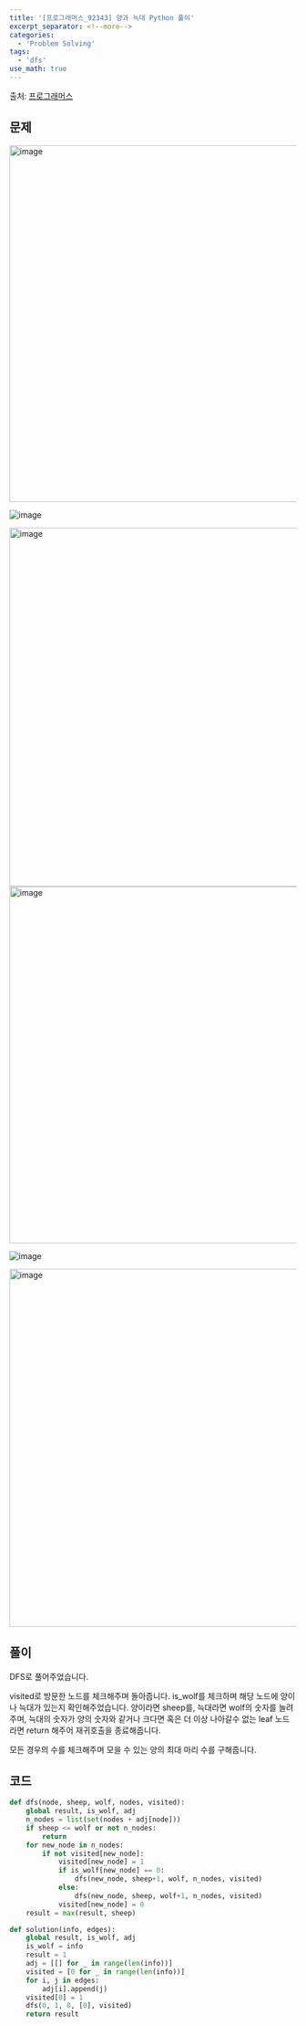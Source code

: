 ```yaml
---
title: '[프로그래머스_92343] 양과 늑대 Python 풀이'
excerpt_separator: <!--more-->
categories:
  - 'Problem Solving'
tags:
  - 'dfs'
use_math: true
---
```


출처: [프로그래머스](https://programmers.co.kr/learn/courses/30/lessons/92343)

## 문제

<img width="625" alt="image" src="https://user-images.githubusercontent.com/59808674/181245063-a7dde936-5821-470c-bdba-935663ba4919.png">  

![image](https://user-images.githubusercontent.com/59808674/181245106-2540978f-168f-4e7b-b555-a90f5848a128.png)  

<img width="629" alt="image" src="https://user-images.githubusercontent.com/59808674/181245248-fe76c150-7445-4d66-b7f2-1df9106f9ff9.png">
<img width="625" alt="image" src="https://user-images.githubusercontent.com/59808674/181245356-1d2e5209-03f6-4d8b-87de-b4059cd313ac.png">

![image](https://user-images.githubusercontent.com/59808674/181245387-51d08ca9-d62c-453d-a8ac-c04e5b694fdf.png)  

<img width="627" alt="image" src="https://user-images.githubusercontent.com/59808674/181245443-a84a8a7a-f46b-4573-aa70-bb314b439e69.png">

## 풀이

DFS로 풀어주었습니다.  

visited로 방문한 노드를 체크해주며 돌아줍니다. is_wolf를 체크하며 해당 노드에 양이나 늑대가 있는지 확인해주었습니다. 양이라면 sheep를, 늑대라면 wolf의 숫자를 늘려주며, 늑대의 숫자가 양의 숫자와 같거나 크다면 혹은 더 이상 나아갈수 없는 leaf 노드라면 return 해주어 재귀호출을 종료해줍니다.  

모든 경우의 수를 체크해주며 모을 수 있는 양의 최대 마리 수를 구해줍니다.
 

## 코드

```python
def dfs(node, sheep, wolf, nodes, visited):
    global result, is_wolf, adj
    n_nodes = list(set(nodes + adj[node]))
    if sheep <= wolf or not n_nodes:
        return
    for new_node in n_nodes:
        if not visited[new_node]:
            visited[new_node] = 1
            if is_wolf[new_node] == 0:
                dfs(new_node, sheep+1, wolf, n_nodes, visited)
            else:
                dfs(new_node, sheep, wolf+1, n_nodes, visited)
            visited[new_node] = 0
    result = max(result, sheep)

def solution(info, edges):
    global result, is_wolf, adj
    is_wolf = info
    result = 1
    adj = [[] for _ in range(len(info))]
    visited = [0 for _ in range(len(info))]
    for i, j in edges:
        adj[i].append(j)
    visited[0] = 1
    dfs(0, 1, 0, [0], visited)
    return result
```
